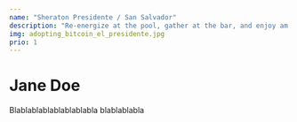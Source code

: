 ```yaml
---
name: "Sheraton Presidente / San Salvador"
description: "Re-energize at the pool, gather at the bar, and enjoy am excellent service. All of this is just a few steps away from San Salvador’s fabulous shops."
img: adopting_bitcoin_el_presidente.jpg
prio: 1
---
```


# Jane Doe
 
Blablablablablablablabla
blablablabla
